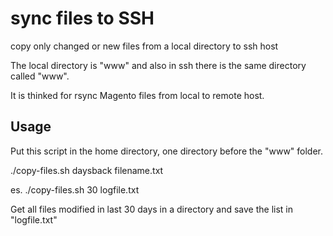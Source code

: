 # sync files to SSH
copy only changed or new files from a local directory to ssh host

The local directory is "www" and also in ssh there is the same directory called "www".

It is thinked for rsync Magento files from local to remote host.

## Usage

Put this script in the home directory, one directory before the "www" folder.

./copy-files.sh daysback filename.txt

es. ./copy-files.sh 30 logfile.txt

Get all files modified in last 30 days in a directory and save the list in "logfile.txt"
